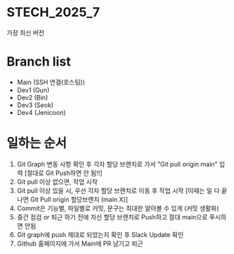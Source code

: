 # STECH_2025_7

가장 최신 버전

# Branch list

-   Main (SSH 연결(호스팅))
-   Dev1 (Gun)
-   Dev2 (Bin)
-   Dev3 (Seok)
-   Dev4 (Jenicoon)

# 일하는 순서

1. Git Graph 변동 사항 확인 후 각자 할당 브랜치로 가서 "Git pull origin main" 입력
   [절대로 Git Push하면 안 됨!!]
2. Git pull 이상 없으면, 작업 시작
3. Git pull 이상 있을 시, 우선 각자 할당 브랜치로 이동 후 작업 시작
   [이때는 일 다 끝나면 Git Pull origin 할당브랜치 (main X)]
4. Commit은 기능별, 파일별로 커밋, 문구는 최대한 알아볼 수 있게 (커밋 생활화)
5. 중간 점검 or 퇴근 하기 전에 자신 할당 브랜치로 Push하고 절대 main으로 푸시하면 안됨
6. Git graph에 push 제대로 되었는지 확인 후 Slack Update 확인
7. Github 홈페이지에 가서 Main에 PR 남기고 퇴근
